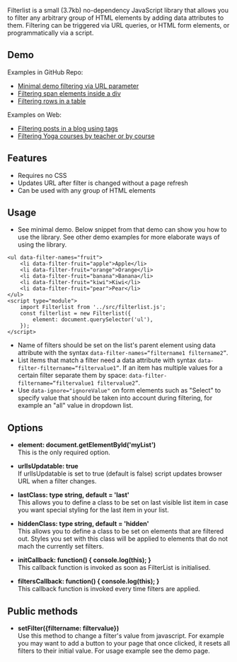 Filterlist is a small (3.7kb) no-dependency JavaScript library that allows you to filter any arbitrary group of HTML elements by adding data attributes to them. Filtering can be triggered via URL queries, or HTML form elements, or programmatically via a script.

## Demo
Examples in GitHub Repo:
- [Minimal demo filtering via URL parameter](https://smohadjer.github.io/filterlist/demo/minimal.html)
- [Filtering span elements inside a div](https://smohadjer.github.io/filterlist/demo/demo-list.html)
- [Filtering rows in a table](https://smohadjer.github.io/filterlist/demo/demo-table.html)

Examples on Web:
- [Filtering posts in a blog using tags](https://saeidmohadjer.com/blog)
- [Filtering Yoga courses by teacher or by course](https://yoga.solmazmohadjer.com/schedule.html)

## Features
- Requires no CSS
- Updates URL after filter is changed without a page refresh
- Can be used with any group of HTML elements

## Usage
- See minimal demo. Below snippet from that demo can show you how to use the library. See other demo examples for more elaborate ways of using the library.
```
<ul data-filter-names="fruit">
	<li data-filter-fruit="apple">Apple</li>
	<li data-filter-fruit="orange">Orange</li>
	<li data-filter-fruit="banana">Banana</li>
	<li data-filter-fruit="kiwi">Kiwi</li>
	<li data-filter-fruit="pear">Pear</li>
</ul>
<script type="module">
	import Filterlist from '../src/filterlist.js';
	const filterlist = new Filterlist({
		element: document.querySelector('ul'),
	});
</script>
```
- Name of filters should be set on the list's parent element using data attribute with the syntax `data-filter-names=“filtername1 filtername2”`.
- List items that match a filter need a data attribute with syntax `data-filter-filtername=“filtervalue1”`. If an item has multiple values for a certain filter separate them by space: `data-filter-filtername=“filtervalue1 filtervalue2”`.
- Use `data-ignore="ignoreValue"` on form elements such as "Select" to specify value that should be taken into account during filtering, for example an "all" value in dropdown list.

## Options
- **element: document.getElementById('myList')**<br />
This is the only required option.

- **urlIsUpdatable: true**<br />
If urlIsUpdatable is set to true (default is false) script updates browser URL when a filter changes.

- **lastClass: type string, default = 'last'**<br />
This allows you to define a class to be set on last visible list item in case you want special styling for the last item in your list.

- **hiddenClass: type string, default = 'hidden'**<br />
This allows you to define a class to be set on elements that are filtered out. Styles you set with this class will be applied to elements that do not mach the currently set filters.

- **initCallback: function() { console.log(this); }**<br />
This callback function is invoked as soon as FilterList is initialised.

- **filtersCallback: function() { console.log(this); }**<br />
This callback function is invoked every time filters are applied.

## Public methods
- **setFilter({filtername: filtervalue})**<br />
Use this method to change a filter's value from javascript. For example you may want to add a button to your page that once clicked, it resets all filters to their initial value. For usage example see the demo page.
